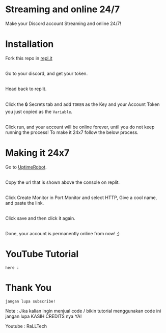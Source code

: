 # Streaming and online 24/7
Make your Discord account Streaming and online 24/7! 

# Installation
Fork this repo in [repl.it](https://replit.com)

<br> Go to your discord, and get your token.

<br> Head back to replit.

<br> Click the 🔒 Secrets tab and add `TOKEN` as the Key and your Account Token you just copied as the `Variable`.

<br> Click run, and your account will be online forever, until you do not keep running the process! To make it 24x7 follow the below process.

# Making it 24x7

Go to [UptimeRobot](https://www.port-monitor.com).

<br> Copy the url that is shown above the console on replit.

<br> Click Create Monitor in Port Monitor and select HTTP, Give a cool name, and paste the link.

<br> Click save and then click it again.

<br> Done, your account is permanently online from now! ;)

# YouTube Tutorial

`here :`

# Thank You

`jangan lupa subscribe!`

Note : Jika kalian ingin menjual code / bikin tutorial menggunakan code ini  jangan lupa KASIH CREDITS nya YA!


Youtube : RaLLTech
